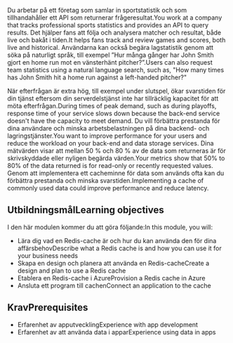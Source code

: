 <span data-ttu-id="24a9b-101">Du arbetar på ett företag som samlar in sportstatistik och som tillhandahåller ett API som returnerar frågeresultat.</span><span class="sxs-lookup"><span data-stu-id="24a9b-101">You work at a company that tracks professional sports statistics and provides an API to query results.</span></span> <span data-ttu-id="24a9b-102">Det hjälper fans att följa och analysera matcher och resultat, både live och bakåt i tiden.</span><span class="sxs-lookup"><span data-stu-id="24a9b-102">It helps fans track and review games and scores, both live and historical.</span></span> <span data-ttu-id="24a9b-103">Användarna kan också begära lagstatistik genom att söka på naturligt språk, till exempel ”Hur många gånger har John Smith gjort en home run mot en vänsterhänt pitcher?”.</span><span class="sxs-lookup"><span data-stu-id="24a9b-103">Users can also request team statistics using a natural language search, such as, "How many times has John Smith hit a home run against a left-handed pitcher?"</span></span>

<span data-ttu-id="24a9b-104">När efterfrågan är extra hög, till exempel under slutspel, ökar svarstiden för din tjänst eftersom din serverdelstjänst inte har tillräcklig kapacitet för att möta efterfrågan.</span><span class="sxs-lookup"><span data-stu-id="24a9b-104">During times of peak demand, such as during playoffs, response time of your service slows down because the back-end service doesn't have the capacity to meet demand.</span></span> <span data-ttu-id="24a9b-105">Du vill förbättra prestanda för dina användare och minska arbetsbelastningen på dina backend- och lagringstjänster.</span><span class="sxs-lookup"><span data-stu-id="24a9b-105">You want to improve performance for your users and reduce the workload on your back-end and data storage services.</span></span> <span data-ttu-id="24a9b-106">Dina mätvärden visar att mellan 50 % och 80 % av de data som returneras är för skrivskyddade eller nyligen begärda värden.</span><span class="sxs-lookup"><span data-stu-id="24a9b-106">Your metrics show that 50% to 80% of the data returned is for read-only or recently requested values.</span></span> <span data-ttu-id="24a9b-107">Genom att implementera ett cacheminne för data som används ofta kan du förbättra prestanda och minska svarstiden.</span><span class="sxs-lookup"><span data-stu-id="24a9b-107">Implementing a cache of commonly used data could improve performance and reduce latency.</span></span>

## <a name="learning-objectives"></a><span data-ttu-id="24a9b-108">Utbildningsmål</span><span class="sxs-lookup"><span data-stu-id="24a9b-108">Learning objectives</span></span>

<span data-ttu-id="24a9b-109">I den här modulen kommer du att göra följande:</span><span class="sxs-lookup"><span data-stu-id="24a9b-109">In this module, you will:</span></span>

- <span data-ttu-id="24a9b-110">Lära dig vad en Redis-cache är och hur du kan använda den för dina affärsbehov</span><span class="sxs-lookup"><span data-stu-id="24a9b-110">Describe what a Redis cache is and how you can use it for your business needs</span></span>
- <span data-ttu-id="24a9b-111">Skapa en design och planera att använda en Redis-cache</span><span class="sxs-lookup"><span data-stu-id="24a9b-111">Create a design and plan to use a Redis cache</span></span>
- <span data-ttu-id="24a9b-112">Etablera en Redis-cache i Azure</span><span class="sxs-lookup"><span data-stu-id="24a9b-112">Provision a Redis cache in Azure</span></span>
- <span data-ttu-id="24a9b-113">Ansluta ett program till cachen</span><span class="sxs-lookup"><span data-stu-id="24a9b-113">Connect an application to the cache</span></span>

## <a name="prerequisites"></a><span data-ttu-id="24a9b-114">Krav</span><span class="sxs-lookup"><span data-stu-id="24a9b-114">Prerequisites</span></span>

- <span data-ttu-id="24a9b-115">Erfarenhet av apputveckling</span><span class="sxs-lookup"><span data-stu-id="24a9b-115">Experience with app development</span></span>
- <span data-ttu-id="24a9b-116">Erfarenhet av att använda data i appar</span><span class="sxs-lookup"><span data-stu-id="24a9b-116">Experience using data in apps</span></span>
